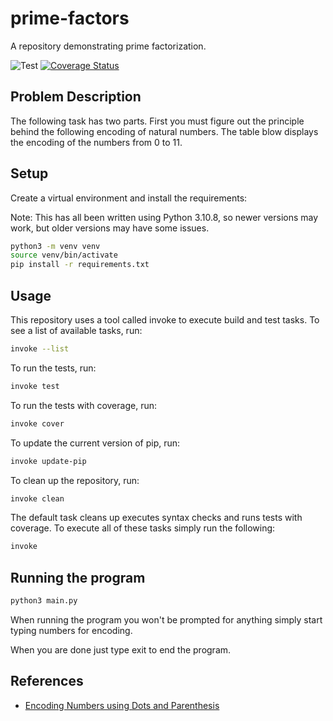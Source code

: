 # prime-factors
A repository demonstrating prime factorization.

![Test](https://github.com/ocrosby/prime-factors/actions/workflows/python-app.yml/badge.svg)
[![Coverage Status](https://coveralls.io/repos/github/ocrosby/prime-factors/badge.svg?branch=main)](https://coveralls.io/github/ocrosby/prime-factors?branch=main)

## Problem Description
The following task has two parts.  First you must figure out the principle behind the following encoding of natural
numbers.  The table blow displays the encoding of the numbers from 0 to 11.



## Setup
Create a virtual environment and install the requirements:

Note: This has all been written using Python 3.10.8, so newer versions may work, but older versions may 
have some issues.

```bash
python3 -m venv venv
source venv/bin/activate
pip install -r requirements.txt
```


## Usage

This repository uses a tool called invoke to execute build and test tasks.  To see a list of available tasks, run:

```bash
invoke --list
```

To run the tests, run:

```bash
invoke test
```

To run the tests with coverage, run:

```bash
invoke cover
```

To update the current version of pip, run:

```bash
invoke update-pip
```

To clean up the repository, run:

```bash
invoke clean
```

The default task cleans up executes syntax checks and runs tests with coverage.
To execute all of these tasks simply run the following:

```bash
invoke
```

## Running the program

```bash
python3 main.py
```

When running the program you won't be prompted for anything simply start typing numbers for encoding.

When you are done just type exit to end the program.

## References
- [Encoding Numbers using Dots and Parenthesis](https://www.youtube.com/watch?v=JY0_ApbZYkQ)

